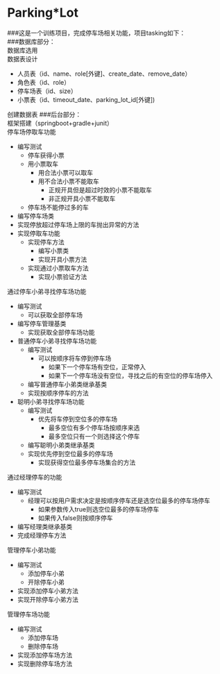 # Parking*Lot
###这是一个训练项目，完成停车场相关功能，项目tasking如下：  
###数据库部分：  
数据库选用  
数据表设计  
 *  人员表（id、name、role[外键]、create_date、remove_date）  
 *  角色表（id、role）  
 *  停车场表（id、size）  
 *  小票表（id、timeout_date、parking_lot_id[外键])  
 
创建数据表
###后台部分：  
框架搭建（springboot+gradle+junit）  
停车场停取车功能  
  * 编写测试  
    *   停车获得小票  
    *   用小票取车  
        * 用合法小票可以取车  
        * 用不合法小票不能取车  
           *   正规开具但是超过时效的小票不能取车  
           *   非正规开具小票不能取车  
    *   停车场不能停过多的车  
  * 编写停车场类  
  * 实现停放超过停车场上限的车抛出异常的方法  
  * 实现停取车功能  
    *   实现停车方法  
        * 编写小票类  
        * 实现开具小票方法  
    *   实现通过小票取车方法  
        *   实现小票验证方法  
        
通过停车小弟寻找停车场功能  
  * 编写测试  
    *   可以获取全部停车场  
  * 编写停车管理基类  
    *   实现获取全部停车场功能  
  * 普通停车小弟寻找停车场功能  
    *   编写测试  
        * 可以按顺序将车停到停车场  
           *    如果下一个停车场有空位，正常停入  
           *    如果下一个停车场没有空位，寻找之后的有空位的停车场停入  
    *   编写普通停车小弟类继承基类  
    *   实现按顺序停车的方法  
  * 聪明小弟寻找停车场功能  
     *  编写测试  
        *   优先将车停到空位多的停车场  
            *    最多空位有多个停车场按顺序来选  
            *    最多空位只有一个则选择这个停车  
     *  编写聪明小弟类继承基类  
     *  实现优先停到空位最多的停车场  
        *   实现获得空位最多停车场集合的方法  
        
通过经理停车的功能  
  * 编写测试  
    *   经理可以按用户需求决定是按顺序停车还是选空位最多的停车场停车  
        *    如果参数传入true则选空位最多的停车场停车  
        *    如果传入false则按顺序停车  
  * 编写经理类继承基类  
  * 完成经理停车方法  
  
管理停车小弟功能  
  * 编写测试  
    *   添加停车小弟  
    *   开除停车小弟  
  * 实现添加停车小弟方法  
  * 实现开除停车小弟方法  
  
管理停车场功能  
  * 编写测试  
    *   添加停车场  
    *   删除停车场  
  * 实现添加停车场方法  
  * 实现删除停车场方法  